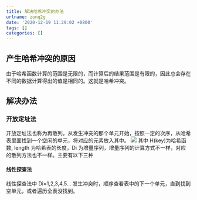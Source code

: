 ```yaml
---
title: 解决哈希冲突的办法
urlname: zonq2g
date: '2020-12-19 11:29:02 +0800'
tags: []
categories: []
---
```


## 产生哈希冲突的原因

由于哈希函数计算的范围是无限的，而计算后的结果范围是有限的，因此总会存在不同的数据计算得出的值是相同的。这就是哈希冲突。

## 解决办法

### 开放定址法

开放定址法也称为再散列，从发生冲突的那个单元开始，按照一定的次序，从哈希表里面找到一个空闲的单元，将对应的元素放入其中。
![](/images/f338bfcac34e7f2121c9b9eee64efede.svg)
其中 H(key)为哈希函数, length 为哈希表的长度，Di 为增量序列，增量序列的计算方式不一样，对应的散列方法也不一样。主要有以下三种

#### 线性探查法

线性探查法中 Di=1,2,3,4,5...
发生冲突时，顺序查看表中的下一个单元，直到找到空单元，或者遍历全表没找到。

###
